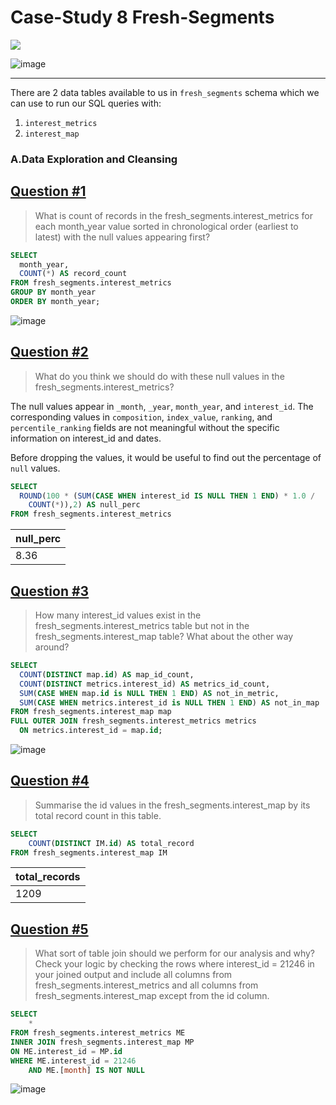 # Case-Study 8 Fresh-Segments

<img src='https://img.shields.io/badge/Microsoft%20SQL%20Server-CC2927?style=for-the-badge&logo=microsoft%20sql%20server&logoColor=white)'/>

![image](https://github.com/Shailesh-python/Case-Study-8-Fresh-Segments/blob/main/Case%20Study%208.png)

---

There are 2 data tables available to us in `fresh_segments` schema which we can use to run our SQL queries with:

1. `interest_metrics`
2. `interest_map`

### A.Data Exploration and Cleansing

## [Question #1](#case-study-questions)
> What is count of records in the fresh_segments.interest_metrics for each month_year value sorted in chronological order (earliest to latest) with the null values appearing first?

```sql
SELECT
  month_year,
  COUNT(*) AS record_count
FROM fresh_segments.interest_metrics
GROUP BY month_year
ORDER BY month_year;
```
![image](https://user-images.githubusercontent.com/81180156/192119545-0e992447-5fdd-4010-970a-1c038b4a9873.png)

## [Question #2](#case-study-questions)
> What do you think we should do with these null values in the fresh_segments.interest_metrics?

The null values appear in `_month`, `_year`, `month_year`, and `interest_id`. The corresponding values in `composition`, `index_value`, `ranking`, and `percentile_ranking` fields are not meaningful without the specific information on interest_id and dates.

Before dropping the values, it would be useful to find out the percentage of `null` values.

```SQL
SELECT 
  ROUND(100 * (SUM(CASE WHEN interest_id IS NULL THEN 1 END) * 1.0 /
    COUNT(*)),2) AS null_perc
FROM fresh_segments.interest_metrics
```
| null_perc      |
|----------------|
|   8.36         |

## [Question #3](#case-study-questions)
> How many interest_id values exist in the fresh_segments.interest_metrics table but not in the fresh_segments.interest_map table? What about the other way around?
```SQL
SELECT 
  COUNT(DISTINCT map.id) AS map_id_count,
  COUNT(DISTINCT metrics.interest_id) AS metrics_id_count,
  SUM(CASE WHEN map.id is NULL THEN 1 END) AS not_in_metric,
  SUM(CASE WHEN metrics.interest_id is NULL THEN 1 END) AS not_in_map
FROM fresh_segments.interest_map map
FULL OUTER JOIN fresh_segments.interest_metrics metrics
  ON metrics.interest_id = map.id;
```
![image](https://user-images.githubusercontent.com/81180156/192119709-19f6dd9b-19e6-4d9c-9fb7-8751e632631c.png)

## [Question #4](#case-study-questions)
> Summarise the id values in the fresh_segments.interest_map by its total record count in this table.
 
```sql
SELECT 
	COUNT(DISTINCT IM.id) AS total_record
FROM fresh_segments.interest_map IM
```

| total_records  |
|----------------|
|   1209         |

## [Question #5](#case-study-questions)
> What sort of table join should we perform for our analysis and why? Check your logic by checking the rows where interest_id = 21246 in your joined output and include all columns from fresh_segments.interest_metrics and all columns from fresh_segments.interest_map except from the id column.

```sql
SELECT 
	* 
FROM fresh_segments.interest_metrics ME
INNER JOIN fresh_segments.interest_map MP
ON ME.interest_id = MP.id
WHERE ME.interest_id = 21246
	AND ME.[month] IS NOT NULL
```
![image](https://user-images.githubusercontent.com/81180156/192159343-0280c215-da51-49a6-86d3-aa4ebd13d739.png)


